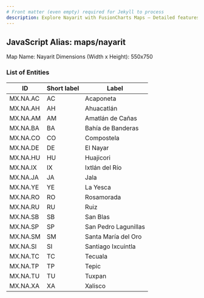 ```yaml
---
# Front matter (even empty) required for Jekyll to process
description: Explore Nayarit with FusionCharts Maps – Detailed features for seamless integration. Try now & enhance your data visualization today! 
---
```


## JavaScript Alias: maps/nayarit

Map Name: Nayarit
Dimensions (Width x Height): 550x750





### List of Entities

ID | Short label | Label
---|---|---|
MX.NA.AC|AC|Acaponeta
MX.NA.AH|AH|Ahuacatlán
MX.NA.AM|AM|Amatlán de Cañas
MX.NA.BA|BA|Bahía de Banderas
MX.NA.CO|CO|Compostela
MX.NA.DE|DE|El Nayar
MX.NA.HU|HU|Huajicori
MX.NA.IX|IX|Ixtlán del Río
MX.NA.JA|JA|Jala
MX.NA.YE|YE|La Yesca
MX.NA.RO|RO|Rosamorada
MX.NA.RU|RU|Ruiz
MX.NA.SB|SB|San Blas
MX.NA.SP|SP|San Pedro Lagunillas
MX.NA.SM|SM|Santa María del Oro
MX.NA.SI|SI|Santiago Ixcuintla
MX.NA.TC|TC|Tecuala
MX.NA.TP|TP|Tepic
MX.NA.TU|TU|Tuxpan
MX.NA.XA|XA|Xalisco

